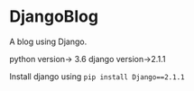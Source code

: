 # DjangoBlog
A blog using Django.

python version-> 3.6
django version->2.1.1

Install django using 
```pip install Django==2.1.1```
